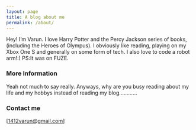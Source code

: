 ```yaml
---
layout: page
title: A blog about me
permalink: /about/
---
```

Hey! I’m Varun. I love Harry Potter and the Percy Jackson series of books, (including the Heroes of Olympus). I obviously like reading, playing on my Xbox One S and generally on some form of tech. I also love to code a robot arm!:)
PS:It was on FUZE.
### More Information


Yeah not much to say really. Anyways, why are you busy reading about my life and my hobbys instead of reading my blog............


### Contact me

[1412varun@gmail.com]
